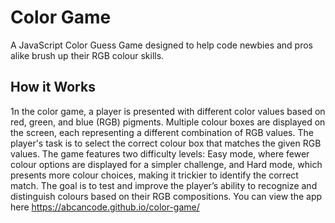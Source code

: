 # Color Game
A JavaScript Color Guess Game designed to help code newbies and pros alike brush up their RGB colour skills. 

## How it Works
1n the color game, a player is presented with different color values based on red, green, and blue (RGB) pigments. Multiple colour boxes are displayed on the screen, each representing a different combination of RGB values. The player's task is to select the correct colour box that matches the given RGB values. The game features two difficulty levels: Easy mode, where fewer colour options are displayed for a simpler challenge, and Hard mode, which presents more colour choices, making it trickier to identify the correct match. The goal is to test and improve the player’s ability to recognize and distinguish colours based on their RGB compositions.
You can view the app here https://abcancode.github.io/color-game/
